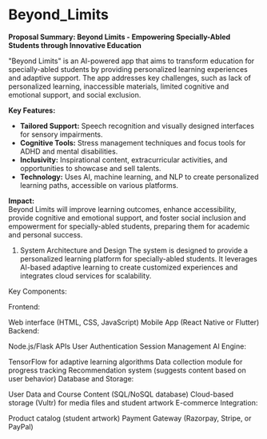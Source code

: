 # Beyond_Limits

**Proposal Summary: Beyond Limits - Empowering Specially-Abled Students through Innovative Education**

"Beyond Limits" is an AI-powered app that aims to transform education for specially-abled students by providing personalized learning experiences and adaptive support. The app addresses key challenges, such as lack of personalized learning, inaccessible materials, limited cognitive and emotional support, and social exclusion. 

**Key Features:**  
- **Tailored Support:** Speech recognition and visually designed interfaces for sensory impairments.  
- **Cognitive Tools:** Stress management techniques and focus tools for ADHD and mental disabilities.  
- **Inclusivity:** Inspirational content, extracurricular activities, and opportunities to showcase and sell talents.  
- **Technology:** Uses AI, machine learning, and NLP to create personalized learning paths, accessible on various platforms.  

**Impact:**  
Beyond Limits will improve learning outcomes, enhance accessibility, provide cognitive and emotional support, and foster social inclusion and empowerment for specially-abled students, preparing them for academic and personal success.

1. System Architecture and Design
The system is designed to provide a personalized learning platform for specially-abled students. It leverages AI-based adaptive learning to create customized experiences and integrates cloud services for scalability.

Key Components:

Frontend:

Web interface (HTML, CSS, JavaScript)
Mobile App (React Native or Flutter)
Backend:

Node.js/Flask APIs
User Authentication
Session Management
AI Engine:

TensorFlow for adaptive learning algorithms
Data collection module for progress tracking
Recommendation system (suggests content based on user behavior)
Database and Storage:

User Data and Course Content (SQL/NoSQL database)
Cloud-based storage (Vultr) for media files and student artwork
E-commerce Integration:

Product catalog (student artwork)
Payment Gateway (Razorpay, Stripe, or PayPal)

